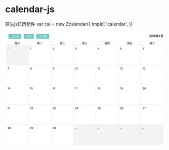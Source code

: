 # calendar-js
原生js日历组件
var cal = new Zcalendar({
  tmpId: 'calendar',
})


![运行截图](./imgs/calendar.png)